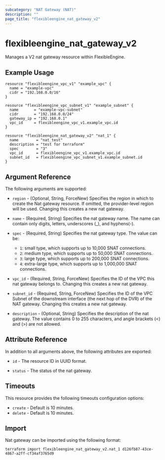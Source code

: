 ```yaml
---
subcategory: "NAT Gateway (NAT)"
description: ""
page_title: "flexibleengine_nat_gateway_v2"
---
```


# flexibleengine_nat_gateway_v2

Manages a V2 nat gateway resource within FlexibleEngine.

## Example Usage

```hcl
resource "flexibleengine_vpc_v1" "example_vpc" {
  name = "example-vpc"
  cidr = "192.168.0.0/16"
}

resource "flexibleengine_vpc_subnet_v1" "example_subnet" {
  name       = "example-vpc-subnet"
  cidr       = "192.168.0.0/24"
  gateway_ip = "192.168.0.1"
  vpc_id     = flexibleengine_vpc_v1.example_vpc.id
}

resource "flexibleengine_nat_gateway_v2" "nat_1" {
  name        = "nat_test"
  description = "test for terraform"
  spec        = "3"
  vpc_id      = flexibleengine_vpc_v1.example_vpc.id
  subnet_id   = flexibleengine_vpc_subnet_v1.example_subnet.id
}
```

## Argument Reference

The following arguments are supported:

* `region` - (Optional, String, ForceNew) Specifies the region in which to create the Nat gateway resource.
  If omitted, the provider-level region will be used. Changing this creates a new nat gateway.

* `name` - (Required, String) Specifies the nat gateway name. The name can contain only digits, letters,
  underscores (_), and hyphens(-).

* `spec` - (Required, String) Specifies the nat gateway type. The value can be:
  + `1`: small type, which supports up to 10,000 SNAT connections.
  + `2`: medium type, which supports up to 50,000 SNAT connections.
  + `3`: large type, which supports up to 200,000 SNAT connections.
  + `4`: extra-large type, which supports up to 1,000,000 SNAT connections.

* `vpc_id` - (Required, String, ForceNew) Specifies the ID of the VPC this nat gateway belongs to.
  Changing this creates a new nat gateway.

* `subnet_id` - (Required, String, ForceNew) Specifies the ID of the VPC Subnet of the downstream interface
  (the next hop of the DVR) of the NAT gateway. Changing this creates a new nat gateway.

* `description` - (Optional, String) Specifies the description of the nat gateway.
  The value contains 0 to 255 characters, and angle brackets (<) and (>) are not allowed.

## Attribute Reference

In addition to all arguments above, the following attributes are exported:

* `id` - The resource ID in UUID format.

* `status` - The status of the nat gateway.

## Timeouts

This resource provides the following timeouts configuration options:

* `create` - Default is 10 minutes.
* `delete` - Default is 10 minutes.

## Import

Nat gateway can be imported using the following format:

```shell
terraform import flexibleengine_nat_gateway_v2.nat_1 d126fb87-43ce-4867-a2ff-cf34af3765d9
```
